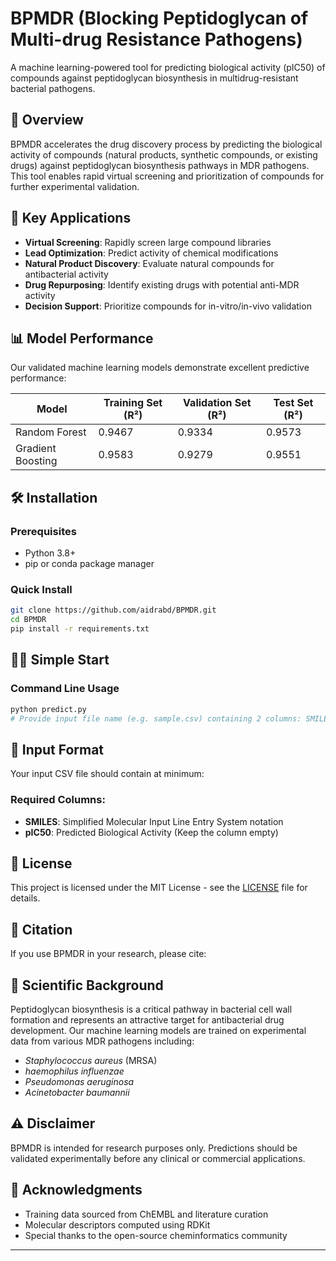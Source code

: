 # BPMDR (Blocking Peptidoglycan of Multi-drug Resistance Pathogens)

A machine learning-powered tool for predicting biological activity (pIC50) of compounds against peptidoglycan biosynthesis in multidrug-resistant bacterial pathogens.

## 🎯 Overview

BPMDR accelerates the drug discovery process by predicting the biological activity of compounds (natural products, synthetic compounds, or existing drugs) against peptidoglycan biosynthesis pathways in MDR pathogens. This tool enables rapid virtual screening and prioritization of compounds for further experimental validation.

## 🚀 Key Applications

* **Virtual Screening**: Rapidly screen large compound libraries
* **Lead Optimization**: Predict activity of chemical modifications  
* **Natural Product Discovery**: Evaluate natural compounds for antibacterial activity
* **Drug Repurposing**: Identify existing drugs with potential anti-MDR activity
* **Decision Support**: Prioritize compounds for in-vitro/in-vivo validation

## 📊 Model Performance

Our validated machine learning models demonstrate excellent predictive performance:

| Model | Training Set (R²) | Validation Set (R²) | Test Set (R²) |
|-------|------------------|-------------------|---------------|
| Random Forest | 0.9467 | 0.9334 | 0.9573 |
| Gradient Boosting | 0.9583 | 0.9279 | 0.9551 |

## 🛠️ Installation

### Prerequisites

* Python 3.8+
* pip or conda package manager

### Quick Install

```bash
git clone https://github.com/aidrabd/BPMDR.git
cd BPMDR
pip install -r requirements.txt
```

## 🏃‍♂️ Simple Start

### Command Line Usage

```bash
python predict.py
# Provide input file name (e.g. sample.csv) containing 2 columns: SMILES, pIC50 (Keep 2nd Column Empty) 
```

## 📝 Input Format

Your input CSV file should contain at minimum:

### Required Columns:
* **SMILES**: Simplified Molecular Input Line Entry System notation
* **pIC50**: Predicted Biological Activity (Keep the column empty)

## 📄 License

This project is licensed under the MIT License - see the [LICENSE](LICENSE) file for details.

## 📖 Citation

If you use BPMDR in your research, please cite:

## 🔬 Scientific Background

Peptidoglycan biosynthesis is a critical pathway in bacterial cell wall formation and represents an attractive target for antibacterial drug development. Our machine learning models are trained on experimental data from various MDR pathogens including:

- *Staphylococcus aureus* (MRSA)
- *haemophilus influenzae* 
- *Pseudomonas aeruginosa*
- *Acinetobacter baumannii*

## ⚠️ Disclaimer

BPMDR is intended for research purposes only. Predictions should be validated experimentally before any clinical or commercial applications.

## 🙏 Acknowledgments

- Training data sourced from ChEMBL and literature curation
- Molecular descriptors computed using RDKit
- Special thanks to the open-source cheminformatics community

---
